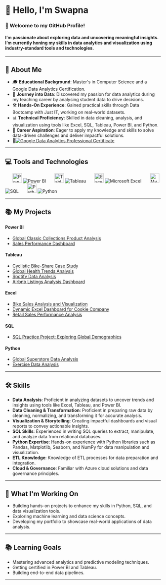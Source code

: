 👋 Hello, I'm Swapna
====================================================================================================================================
### 🎯 **Welcome to my GitHub Profile!**  
#### I’m passionate about exploring data and uncovering meaningful insights. I’m currently honing my skills in data analytics and visualization using industry-standard tools and technologies.
---  
## 🚀 **About Me**  
- 🎓 **Educational Background**: Master's in Computer Science and a Google Data Analytics Certification.  
- 🌱 **Journey into Data**: Discovered my passion for data analytics during my teaching career by analysing student data to drive decisions.  
- 🛠️ **Hands-On Experience**: Gained practical skills through Data Bootcamp with Just IT, working on real-world datasets.  
- 📊 **Technical Proficiency**: Skilled in data cleaning, analysis, and visualization using tools like Excel, SQL, Tableau, Power BI, and Python.  
- 🎯 **Career Aspiration**: Eager to apply my knowledge and skills to solve data-driven challenges and deliver impactful solutions.
- 🏅[![Google Data Analytics Professional Certificate](https://img.shields.io/badge/Google-Data_Analytics_Professional_Certificate-blue?style=flat-square&logo=google)](https://www.coursera.org/account/accomplishments/specialization/AHSCGX423EA4)
---
## 💻 **Tools and Technologies**

&nbsp;&nbsp;&nbsp;&nbsp;&nbsp;  <a href="https://powerbi.microsoft.com/" target="_blank" rel="noreferrer"><img src="https://img.icons8.com/color/48/000000/power-bi.png" width="30" height="30" alt="Power BI" /></a>  ![Power BI](https://img.shields.io/badge/PowerBI-F2C811?style=for-the-badge&logo=power-bi&logoColor=black)    &nbsp;&nbsp;&nbsp;&nbsp;&nbsp;    <a href="https://www.tableau.com/" target="_blank" rel="noreferrer">    <img src="https://img.icons8.com/color/48/000000/tableau-software.png" width="30" height="30" alt="Tableau" /></a>  ![Tableau](https://img.shields.io/badge/Tableau-E97627?style=for-the-badge&logo=tableau&logoColor=white)    &nbsp;&nbsp;&nbsp;&nbsp;&nbsp;    <a href="https://www.microsoft.com/en-us/microsoft-365/excel" target="_blank" rel="noreferrer"><img src="https://img.icons8.com/color/48/000000/microsoft-excel-2019.png" width="30" height="30" alt="Excel" /></a>  ![Microsoft Excel](https://img.shields.io/badge/Microsoft%20Excel-217346?style=for-the-badge&logo=microsoft-excel&logoColor=white)    &nbsp;&nbsp;&nbsp;&nbsp;&nbsp;    <a href="https://www.mysql.com/" target="_blank" rel="noreferrer"><img src="https://raw.githubusercontent.com/danielcranney/readme-generator/main/public/icons/skills/mysql-colored.svg" width="30" height="30" alt="MySQL" /></a>  ![SQL](https://img.shields.io/badge/SQL-4479A1?style=for-the-badge&logo=MySQL&logoColor=white)    &nbsp;&nbsp;&nbsp;&nbsp;&nbsp;    <a href="https://www.python.org/" target="_blank" rel="noreferrer"><img src="https://raw.githubusercontent.com/danielcranney/readme-generator/main/public/icons/skills/python-colored.svg" width="30" height="30" alt="Python" /></a>  ![Python](https://img.shields.io/badge/Python-3776AB?style=for-the-badge&logo=python&logoColor=white)

---
## 📚 My Projects
#### Power BI 
  - [Global Classic Collections Product Analysis](https://github.com/DataBySwapna/Global-Classic-Collections-Product-Analysis)
  - [Sales Performance Dashboard](https://github.com/DataBySwapna/Sales-Performance-Dashboard)
#### Tableau
  - [Cyclistic Bike-Share Case Study](https://github.com/DataBySwapna/Cyclistic-Bike-Share-Case-Study)
  - [Global Health Trends Analysis](https://github.com/DataBySwapna/Global-Health-Trends-Analysis)
  - [Spotify Data Analysis](https://github.com/DataBySwapna/Spotify-Data-Analysis)
  - [Airbnb Listings Analysis Dashboard](https://github.com/DataBySwapna/Airbnb-Listings-Analysis-Dashboard)
#### Excel
  - [Bike Sales Analysis and Visualization](https://github.com/DataBySwapna/Bike-Sales-Analysis-and-Visualization)
  - [Dynamic Excel Dashboard for Cookie Company](https://github.com/DataBySwapna/Dynamic-Excel-Dashboard-for-Cookie-Company)
  - [Retail Sales Performance Analysis](https://github.com/DataBySwapna/Retail-Sales-Performance-Analysis)
#### SQL
  - [SQL Practice Project: Exploring Global Demographics](https://github.com/DataBySwapna/SQL-learning-Journey)
#### Python
  - [Global Superstore Data Analysis](https://github.com/DataBySwapna/Global-Super-Store-Data-Analysis)
  - [Exercise Data Analysis](https://github.com/DataBySwapna/Exercise-Data-Analysis)
---  
## 🛠️ Skills
- **Data Analysis**: Proficient in analyzing datasets to uncover trends and insights using tools like Excel, Tableau, and Power BI.
- **Data Cleaning & Transformation**: Proficient in preparing raw data by cleaning, normalizing, and transforming it for accurate analysis.
- **Visualization & Storytelling**: Creating impactful dashboards and visual reports to convey actionable insights.
- **SQL Skills**: Experienced in writing SQL queries to extract, manipulate, and analyze data from relational databases.
- **Python Expertise**: Hands-on experience with Python libraries such as Pandas, Matplotlib, Seaborn, and NumPy for data manipulation and visualization.
- **ETL Knowledge**: Knowledge of ETL processes for data preparation and integration.
- **Cloud & Governance**: Familiar with Azure cloud solutions and data governance principles.
---
## 🌱 What I'm Working On
- Building hands-on projects to enhance my skills in Python, SQL, and data visualization tools.  
- Exploring machine learning and data science concepts.  
- Developing my portfolio to showcase real-world applications of data analysis.  
---
## 📚 Learning Goals
- Mastering advanced analytics and predictive modeling techniques.  
- Getting certified in Power BI and Tableau.  
- Building end-to-end data pipelines.
---
